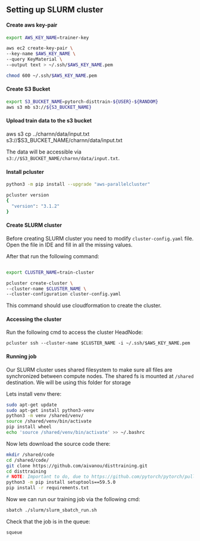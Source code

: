 ## Setting up SLURM cluster

#### Create aws key-pair

```bash
export AWS_KEY_NAME=trainer-key

aws ec2 create-key-pair \
--key-name $AWS_KEY_NAME \
--query KeyMaterial \
--output text > ~/.ssh/$AWS_KEY_NAME.pem

chmod 600 ~/.ssh/$AWS_KEY_NAME.pem

```

#### Create S3 Bucket

```bash
export S3_BUCKET_NAME=pytorch-disttrain-${USER}-${RANDOM}
aws s3 mb s3://${S3_BUCKET_NAME}
```

#### Upload train data to the s3 bucket

aws s3 cp ../charnn/data/input.txt s3://$S3_BUCKET_NAME/charnn/data/input.txt

The data will be accessible via `s3://$S3_BUCKET_NAME/charnn/data/input.txt`.

#### Install pcluster

```bash
python3 -m pip install --upgrade "aws-parallelcluster"

pcluster version
{
  "version": "3.1.2"
}
```

#### Create SLURM cluster

Before creating SLURM cluster you need to modify `cluster-config.yaml` file. Open the file in IDE and fill in all the
missing values.

After that run the following command:

```bash

export CLUSTER_NAME=train-cluster

pcluster create-cluster \
--cluster-name $CLUSTER_NAME \
--cluster-configuration cluster-config.yaml

```

This command should use cloudformation to create the cluster.

#### Accessing the cluster

Run the following cmd to access the cluster HeadNode:

```commandline
pcluster ssh --cluster-name $CLUSTER_NAME -i ~/.ssh/$AWS_KEY_NAME.pem
```

#### Running job

Our SLURM cluster uses shared filesystem to make sure all files are synchronized between compute nodes. The shared fs is
mounted at `/shared` destination. We will be using this folder for storage

Lets install venv there:

```bash
sudo apt-get update
sudo apt-get install python3-venv
python3 -m venv /shared/venv/
source /shared/venv/bin/activate
pip install wheel
echo 'source /shared/venv/bin/activate' >> ~/.bashrc
```

Now lets download the source code there:

```bash
mkdir /shared/code
cd /shared/code/
git clone https://github.com/aivanou/disttraining.git 
cd disttraining
# NOTE: Important to do, due to https://github.com/pytorch/pytorch/pull/69904 bug
python3 -m pip install setuptools==59.5.0
pip install -r requirements.txt
```

Now we can run our training job via the following cmd:

```bash
sbatch ./slurm/slurm_sbatch_run.sh
```

Check that the job is in the queue:

```bash
squeue
```

